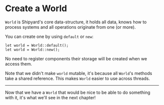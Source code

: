 # Create a World

`World` is Shipyard's core data-structure, it holds all data, knows how to process systems and all operations originate from one (or more).

You can create one by using `default` or `new`:

```rust, noplaypen
let world = World::default();
let world = World::new();
```

No need to register components their storage will be created when we access them. 

Note that we didn't make `world` mutable, it's because all `World`'s methods take a shared reference. This makes `World` easier to use across threads.

---

Now that we have a `World` that would be nice to be able to do something with it, it's what we'll see in the next chapter!
